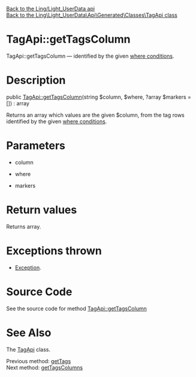 [Back to the Ling/Light_UserData api](https://github.com/lingtalfi/Light_UserData/blob/master/doc/api/Ling/Light_UserData.md)<br>
[Back to the Ling\Light_UserData\Api\Generated\Classes\TagApi class](https://github.com/lingtalfi/Light_UserData/blob/master/doc/api/Ling/Light_UserData/Api/Generated/Classes/TagApi.md)


TagApi::getTagsColumn
================



TagApi::getTagsColumn — identified by the given [where conditions](https://github.com/lingtalfi/SimplePdoWrapper#the-where-conditions).




Description
================


public [TagApi::getTagsColumn](https://github.com/lingtalfi/Light_UserData/blob/master/doc/api/Ling/Light_UserData/Api/Generated/Classes/TagApi/getTagsColumn.md)(string $column, $where, ?array $markers = []) : array




Returns an array which values are the given $column, from the tag rows
identified by the given [where conditions](https://github.com/lingtalfi/SimplePdoWrapper#the-where-conditions).




Parameters
================


- column

    

- where

    

- markers

    


Return values
================

Returns array.


Exceptions thrown
================

- [Exception](http://php.net/manual/en/class.exception.php).&nbsp;







Source Code
===========
See the source code for method [TagApi::getTagsColumn](https://github.com/lingtalfi/Light_UserData/blob/master/Api/Generated/Classes/TagApi.php#L223-L228)


See Also
================

The [TagApi](https://github.com/lingtalfi/Light_UserData/blob/master/doc/api/Ling/Light_UserData/Api/Generated/Classes/TagApi.md) class.

Previous method: [getTags](https://github.com/lingtalfi/Light_UserData/blob/master/doc/api/Ling/Light_UserData/Api/Generated/Classes/TagApi/getTags.md)<br>Next method: [getTagsColumns](https://github.com/lingtalfi/Light_UserData/blob/master/doc/api/Ling/Light_UserData/Api/Generated/Classes/TagApi/getTagsColumns.md)<br>

